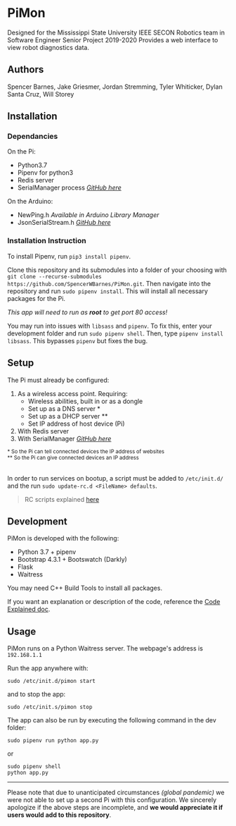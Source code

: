 # PiMon
Designed for the Mississippi State University IEEE SECON Robotics team in Software Engineer Senior Project 2019-2020
Provides a web interface to view robot diagnostics data.


## Authors
Spencer Barnes, Jake Griesmer, Jordan Stremming, Tyler Whiticker, Dylan Santa Cruz, Will Storey


## Installation

### Dependancies
On the Pi:
* Python3.7
* Pipenv for python3
* Redis server
* SerialManager process _[GitHub here](https://github.com/MSUSeconRobotics/SerialManager.git)_

On the Arduino:
* NewPing.h _Available in Arduino Library Manager_
* JsonSerialStream.h _[GitHub here](https://github.com/MSUSeconRobotics/JsonSerialStream)_

### Installation Instruction
To install Pipenv, run `pip3 install pipenv`.

Clone this repository and its submodules into a folder of your choosing with `git clone --recurse-submodules https://github.com/SpencerWBarnes/PiMon.git`. Then navigate into the repository and run `sudo pipenv install`. This will install all necessary packages for the Pi.

*This app will need to run as **root** to get port 80 access!*

You may run into issues with `libsass` and `pipenv`. To fix this,
enter your development folder and run `sudo pipenv shell`. Then,
type `pipenv install libsass`. This bypasses `pipenv` but fixes the bug.


## Setup
The Pi must already be configured:
1) As a wireless access point. Requiring:
   * Wireless abilities, built in or as a dongle
   * Set up as a DNS server *
   * Set up as a DHCP server **
   * Set IP address of host device (Pi)
2) With Redis server
3) With SerialManager _[GitHub here](https://github.com/MSUSeconRobotics/SerialManager.git)_

<sub>
* So the Pi can tell connected devices the IP address of websites
<br>
** So the Pi can give connected devices an IP address
</sub>
<br><br>

In order to run services on bootup, a script must be added to `/etc/init.d/`
and the run `sudo update-rc.d <FileName> defaults`.
> RC scripts explained [here](https://docs.oracle.com/cd/E19683-01/806-4073/6jd67r96g/index.html)


## Development
PiMon is developed with the following:
* Python 3.7 + pipenv
* Bootstrap 4.3.1 + Bootswatch (Darkly)
* Flask
* Waitress

You may need C++ Build Tools to install all packages.

If you want an explanation or description of the code, reference the [Code Explained doc](/CodeExplained.md).

## Usage
PiMon runs on a Python Waitress server. The webpage's address is `192.168.1.1`

Run the app anywhere with:
```
sudo /etc/init.d/pimon start
```
and to stop the app:
```
sudo /etc/init.s/pimon stop
```

The app can also be run by executing the following command in the dev folder:
```
sudo pipenv run python app.py
```
or
```
sudo pipenv shell
python app.py
```

---
Please note that due to unanticipated circumstances _(global pandemic)_ we were not able to set up a second Pi with this configuration. 
We sincerely apologize if the above steps are incomplete, and **we would appreciate it if users would add to this repository**. 